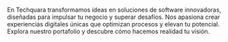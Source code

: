 En Techquara transformamos ideas en soluciones de software innovadoras, diseñadas para impulsar tu negocio y superar desafíos. Nos apasiona crear experiencias digitales únicas que optimizan procesos y elevan tu potencial. Explora nuestro portafolio y descubre cómo hacemos realidad tu visión.
